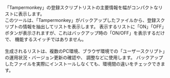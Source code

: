 「Tampermonkey」の登録スクリプトリストの主要情報を幅がコンパクトなリストに表示します。<br>
このツールは、「Tampermonkey」がバックアップしたファイルから、登録スクリプトの情報を抽出してリストを表示します。
表示するリストに「ON」「OFF」ボタンが表示されますが、これはバックアップ時の「ON/OFF」を表示するだけで、
機能するスイッチではありません。<br>
<br>
生成されるリストは、複数のPC環境、ブラウザ環境での「ユーザースクリプト」の運用状況・バージョン更新の確認や、
調整などに使用します。 バックアップしたファイルを実際にインストールしなくても、環境間の違いをチェックできます。<br>
<br>

